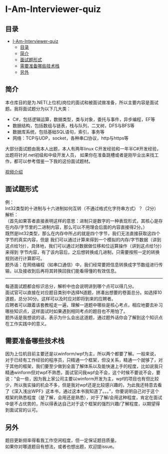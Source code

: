 # I-Am-Interviewer-quiz

## 目录
- [I-Am-Interviewer-quiz](#i-am-interviewer-quiz)
  - [目录](#目录)
  - [简介](#简介)
  - [面试题形式](#面试题形式)
  - [需要准备哪些技术栈](#需要准备哪些技术栈)
  - [另外](#另外)

## 简介
本仓库目的是为.NET(上位机)岗位的面试和被面试做准备，所以主要内容是面试题。我将面试题分为以下几大类：
- C#，包括逻辑运算，数据类型，类与对象，委托与事件，异步编程，EF等
- 数据结构，包括数组与链表，栈与队列，二叉树，DFS与BFS等
- 数据库系统，包括基础SQL语句，索引，事务等
- 网络：TCP与UDP，socket，各种串口协议，http与https等

大部分面试题由我本人出题，本人有两年linux C开发经验和一年半C#开发经验，出题将针对.net初级和中级开发人员，
如果你在准备跳槽或者是刚毕业出来找工作，都可以参考借鉴一下我的这份面试题材。

[视频介绍](https://www.baidu.com)

## 面试题形式
例：  
Int32类型的十进制与十六进制如何互转（不通过格式化字符串方式）？（2分）  
解析：  
（首先如果答者直接表明这样的意思：进制只是数字的一种表现形式，其核心是存在内存/字节里的二进制内容，那么可以不用理会后面的内容直接得2分。）  
既然是Int32类型，那么在内存中所占的就是四个字节，我们无法直接获取这四个字节的真实内容，但是
我们可以通过计算来得到一个模拟的内存/字节数据（讲到这点给1分），具体地，我们可以通过对数据做位移和位运算操作（讲到这点给1分）来得到
字节内容，有了该内容后，之后想转换成几进制，只需要按照一定的转换规则进行计算即可。  
题外话：在网络编程（如串口通信）中，我们经常要把信息转换成字节数组进行传输，以及接收到后再将其转换回我们能看得懂的有效信息。  

---
每道面试题都会标识总分，解析中也会说明讲到哪个点可以得几分。  
面试官可以直接在对应题目类别中选择N道题，拼凑出想要的卷面总分。如选择10道题，总分30分。这样可以及时应对即将到来的应聘者。  
应聘者可以跟着该套教程走一遍，理解一道题中哪些是核心考点，相应地要去补习哪些知识点，这样面试时如果遇到相同考点的题目也不用怕了。  
题外话是我想说的话，表示为什么会出这道题，通过题外话你会了解到这个知识点在工作实践中的意义。

## 需要准备哪些技术栈
因为上位机目前主要还是以winform/wpf为主，所以两个都要了解。一般来说，对于已经有工作经验的程序员，只精通一个框架，但没关系，精通一个就够了，对于其他的框架，我们要至少做到全面了解体系以及能快速上手的程度，比如说我只精通winform但对wpf不熟悉，面试官问我wpf会不会，这个时候不要说不会，要说：“会一些，因为我上家公司主要以winform开发为主，wpf的项目也有但比较少，所以我实操的机会不多，但是我对wpf还是比较感兴趣的，为此我还特意去看了《深入浅出WPF》这本书，通过这本书我知道了。。。”，你要说明自己对于这个框架的熟悉程度（是了解，会用还是熟悉），对于了解/会用这种程度，肯定在面试中是不占优势的，所以得表达自己对于这个框架的强烈兴趣/了解程度，以期望得到面试官的认可。

## 另外
题目更新频率得看我工作空闲程度，但一定保证题目质量。  
如果你对哪道题目有想法，或者也想出题，欢迎提issue。